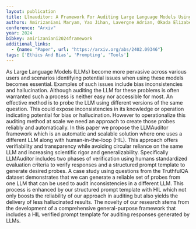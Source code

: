 ```yaml
---
layout: publication
title: Llmauditor: A Framework For Auditing Large Language Models Using Human-in-the-loop
authors: Amirizaniani Maryam, Yao Jihan, Lavergne Adrian, Okada Elizabeth Snell, Chadha Aman, Roosta Tanya, Shah Chirag
conference: "Arxiv"
year: 2024
bibkey: amirizaniani2024framework
additional_links:
  - {name: "Paper", url: "https://arxiv.org/abs/2402.09346"}
tags: ['Ethics And Bias', 'Prompting', 'Tools']
---
```

As Large Language Models (LLMs) become more pervasive across various users and scenarios identifying potential issues when using these models becomes essential. Examples of such issues include bias inconsistencies and hallucination. Although auditing the LLM for these problems is often warranted such a process is neither easy nor accessible for most. An effective method is to probe the LLM using different versions of the same question. This could expose inconsistencies in its knowledge or operation indicating potential for bias or hallucination. However to operationalize this auditing method at scale we need an approach to create those probes reliably and automatically. In this paper we propose the LLMAuditor framework which is an automatic and scalable solution where one uses a different LLM along with human-in-the-loop (HIL). This approach offers verifiability and transparency while avoiding circular reliance on the same LLM and increasing scientific rigor and generalizability. Specifically LLMAuditor includes two phases of verification using humans standardized evaluation criteria to verify responses and a structured prompt template to generate desired probes. A case study using questions from the TruthfulQA dataset demonstrates that we can generate a reliable set of probes from one LLM that can be used to audit inconsistencies in a different LLM. This process is enhanced by our structured prompt template with HIL which not only boosts the reliability of our approach in auditing but also yields the delivery of less hallucinated results. The novelty of our research stems from the development of a comprehensive general-purpose framework that includes a HIL verified prompt template for auditing responses generated by LLMs.

